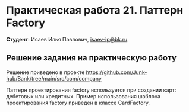 # Практическая работа 21. Паттерн Factory

**Студент**: Исаев Илья Павлович, isaev-ip@bk.ru.

## Решение задания на практическую работу

Решение приведено в проекте https://github.com/Junk-hub/Bank/tree/main/src/com/company

Паттерн проектирования factory используется при создании карт: дебетовых или кредитных.
Пример использования шаблона проектирования factory приведен в классе CardFactory.
